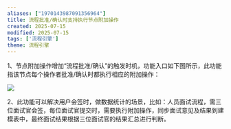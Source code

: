 ```yaml
---
aliases: ["1970143987091356964"]
title: 流程批准/确认时支持执行节点附加操作
created: 2025-07-15
modified: 2025-07-15
tags: ['流程引擎']
theme: 流程引擎
---
```


1、节点附加操作增加“流程批准/确认”的触发时机，功能入口如下图所示，此功能指该节点每个操作者批准/确认时都执行相应的附加操作：

![](babe0a8c8ac5d0d9f1669f172bebd41e.jpg)

2、此功能可以解决用户会签时，做数据统计的场景，比如：人员面试流程，需三位面试官会签，每位面试官提交时，需要执行附加操作，同步面试意见及结果到建模表中，最终面试结果根据三位面试官的结果汇总进行判断。